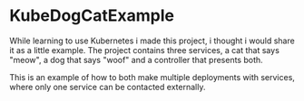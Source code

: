 # KubeDogCatExample
 
While learning to use Kubernetes i made this project, i thought i would share it as a little example. The project contains three services, a cat that says "meow", a dog that says "woof" and a controller that presents both.

This is an example of how to both make multiple deployments with services, where only one service can be contacted externally. 

